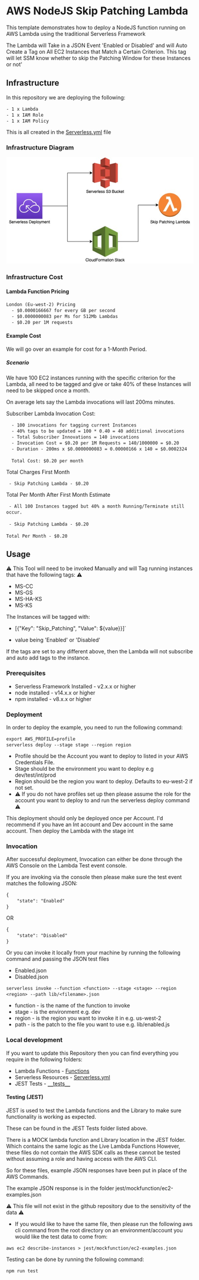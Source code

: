 <!-- 
title: 'AWS NodeJS Skip Patching Lambda' 
description: 'This template demonstrates how to deploy a NodeJS function running on AWS Lambda using the traditional Serverless Framework. The Lambda will Take in a JSON Event 'Enabled or Disabled' and will Auto Create a Tag on All EC2 Instances that Match a Certain Criterion. This tag will let SSM know whether to skip the Patching Window for these Instances or not' 
layout: Doc 
framework: v2 
platform: AWS 
language: nodeJS 
priority: 1 
authorLink: 'https://github.com/SeanJ88' 
authorName: 'Sean Jones.' 
companyName: 'DevOpsGroup' 
-->
# AWS NodeJS Skip Patching Lambda

This template demonstrates how to deploy a NodeJS function running on AWS Lambda using the traditional Serverless Framework

The Lambda will Take in a JSON Event 'Enabled or Disabled' and will Auto Create a Tag on All EC2 Instances that Match a Certain Criterion. This tag will let SSM know whether to skip the Patching Window for these Instances or not'

## Infrastructure

In this repository we are deploying the following:

```
- 1 x Lambda
- 1 x IAM Role
- 1 x IAM Policy
```
This is all created in the [Serverless.yml](https://github.com/SeanJ88/Skip_Patching_Lambda/blob/main/serverless.yml) file


### Infrastructure Diagram

![](images/Skip_Patching.jpg)

### Infrastructure Cost

#### Lambda Function Pricing
```
London (Eu-west-2) Pricing
  - $0.0000166667 for every GB per second
  - $0.0000000083 per Ms for 512Mb Lambdas
  - $0.20 per 1M requests
```
#### Example Cost

We will go over an example for cost for a 1-Month Period.

##### Scenario

We have 100 EC2 instances running with the specific criterion for the Lambda, 
all need to be tagged and give or take 40% of these Instances will need to be skipped once a month.

On average lets say the Lambda invocations will last 200ms minutes.


Subscriber Lambda Invocation Cost: 
```
  - 100 invocations for tagging current Instances
  - 40% tags to be updated = 100 * 0.40 = 40 additional invocations
  - Total Subscriber Innovations = 140 invocations
  - Invocation Cost = $0.20 per 1M Requests = 140/1000000 = $0.20
  - Duration - 200ms x $0.0000000083 = 0.00000166 x 140 = $0.0002324

  Total Cost: $0.20 per month
```

Total Charges First Month
```
 - Skip Patching Lambda - $0.20
```

Total Per Month After First Month Estimate 
```
 - All 100 Instances tagged but 40% a month Running/Terminate still occur.

 - Skip Patching Lambda - $0.20

Total Per Month - $0.20
```
## Usage

:warning: This Tool will need to be invoked Manually and will Tag running instances that have the following tags: :warning:

- MS-CC
- MS-GS
- MS-HA-KS
- MS-KS

The Instances will be tagged with:

- [{"Key": "Skip_Patching", "Value": ${value}}]`

- value being 'Enabled' or 'Disabled'

If the tags are set to any different above, then the Lambda will not subscribe and auto add tags to the instance.

### Prerequisites

- Serverless Framework Installed - v2.x.x or higher
- node installed - v14.x.x or higher
- npm installed - v8.x.x or higher

### Deployment

In order to deploy the example, you need to run the following command:

```
export AWS_PROFILE=profile
serverless deploy --stage stage --region region
```

- Profile should be the Account you want to deploy to listed in your AWS Credentials File.
- Stage should be the environment you want to deploy e.g dev/test/int/prod
- Region should be the region you want to deploy. Defaults to eu-west-2 if not set.
- :warning: If you do not have profiles set up then please assume the role for the account you want to deploy to and run the serverless deploy command :warning:


This deployment should only be deployed once per Account.
I'd recommend if you have an Int account and Dev account in the same account. Then deploy the Lambda with the stage int
### Invocation

After successful deployment, Invocation can either be done through the AWS Console on the Lambda Test event console.

If you are invoking via the console then please make sure the test event matches the following JSON:

```
{
    "state": "Enabled"
}
```
OR
```
{
    "state": "Disabled"
}
```

Or you can invoke it locally from your machine by running the following command and passing the JSON test files

- Enabled.json
- Disabled.json

```
serverless invoke --function <function> --stage <stage> --region <region> --path lib/<filename>.json
```

- function - is the name of the function to invoke
- stage - is the environment e.g. dev
- region - is the region you want to invoke it in e.g. us-west-2
- path - is the patch to the file you want to use e.g. lib/enabled.js 


### Local development

If you want to update this Repository then you can find everything
you require in the following folders:

- Lambda Functions     - [Functions](https://github.com/SeanJ88/Skip_Patching_Lambda/tree/main/functions)
- Serverless Resources - [Serverless.yml](https://github.com/SeanJ88/Skip_Patching_Lambda/blob/main/serverless.yml)
- JEST Tests           - [`__`tests`__`](https://github.com/SeanJ88/Skip_Patching_Lambda/tree/main/__tests__)

#### Testing (JEST)

JEST is used to test the Lambda functions and the Library to make sure functionality is working as expected.

These can be found in the JEST Tests folder listed above.

There is a MOCK lambda function and Library location in the JEST
folder. Which contains the same logic as the Live Lambda Functions
However, these files do not contain the AWS SDK calls as these 
cannot be tested without assuming a role and having access with the AWS CLI.

So for these files, example JSON responses have been put in 
place of the AWS Commands.

The example JSON response is in the folder jest/mockfunction/ec2-examples.json

:warning: This file will not exist in the github repository due to the sensitivity of the data :warning:

- If you would like to have the same file, then please run the following aws cli command from the root directory on an environment/account you would like the test data to come from:

```
aws ec2 describe-instances > jest/mockfunction/ec2-examples.json
```

Testing can be done by running the following command:

```
npm run test
```